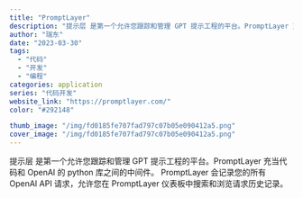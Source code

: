 ```yaml
---
title: "PromptLayer"
description: "提示层 是第一个允许您跟踪和管理 GPT 提示工程的平台。PromptLayer 充当代码和 OpenAI 的 pyth"
author: "瑞东"
date: "2023-03-30"
tags:
  - "代码"
  - "开发"
  - "编程"
categories: application
series: "代码开发"
website_link: "https://promptlayer.com/"
color: "#292148"

thumb_image: "/img/fd0185fe707fad797c07b05e090412a5.png"
cover_image: "/img/fd0185fe707fad797c07b05e090412a5.png"
---
```


提示层 是第一个允许您跟踪和管理 GPT 提示工程的平台。PromptLayer 充当代码和 OpenAI 的 python 库之间的中间件。 PromptLayer 会记录您的所有 OpenAI API 请求，允许您在 PromptLayer 仪表板中搜索和浏览请求历史记录。